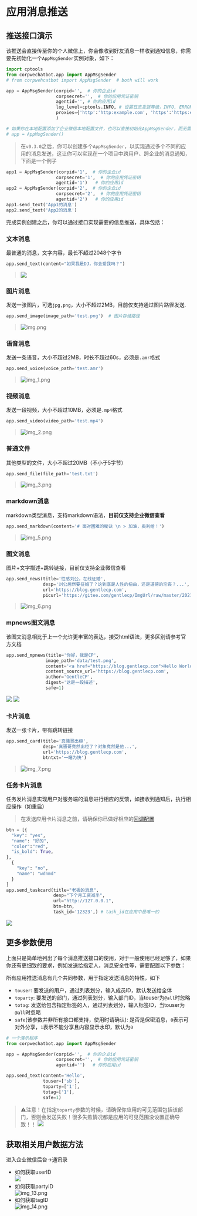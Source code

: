 # 应用消息推送
## 推送接口演示

该推送会直接传至你的个人微信上，你会像收到好友消息一样收到通知信息，你需要先初始化一个`AppMsgSender`实例对象，如下：
```python
import cptools
from corpwechatbot.app import AppMsgSender
# from corpwehcatbot import AppMsgSender  # both will work

app = AppMsgSender(corpid='',  # 你的企业id
                   corpsecret='',  # 你的应用凭证密钥
                   agentid='', # 你的应用id
                   log_level=cptools.INFO, # 设置日志发送等级，INFO, ERROR, WARNING, CRITICAL,可选
                   proxies={'http':'http:example.com', 'https':'https:example.com'}  # 设置代理，可选
                   )   

# 如果你在本地配置添加了企业微信本地配置文件，也可以直接初始化AppMsgSender，而无需再显式传入密钥参数
# app = AppMsgSender()
```
> 在`v0.3.0`之后，你可以创建多个`AppMsgSender`，以实现通过多个不同的应用的消息发送，这让你可以实现在一个项目中跨用户、跨企业的消息通知，下面是一个例子
```python
app1 = AppMsgSender(corpid='1',  # 你的企业id
                   corpsecret='1',  # 你的应用凭证密钥
                   agentid='1')   # 你的应用id
app2 = AppMsgSender(corpid='2',  # 你的企业id
                   corpsecret='2',  # 你的应用凭证密钥
                   agentid='2')   # 你的应用id
app1.send_text('App1的消息') 
app2.send_text('App2的消息')
```

完成实例创建之后，你可以通过接口实现需要的信息推送，具体包括：

### 文本消息

最普通的消息，文字内容，最长不超过2048个字节

```python
app.send_text(content="如果我是DJ，你会爱我吗？")
```
> ![](../img/app.png)

### 图片消息

发送一张图片，可选`jpg,png`，大小不超过2MB，目前仅支持通过图片路径发送.

```python
app.send_image(image_path='test.png')  # 图片存储路径
```
> ![img.png](../img/app_image.png)

### 语音消息

发送一条语音，大小不超过2MB，时长不超过60s，必须是`.amr`格式

```python
app.send_voice(voice_path='test.amr')
```
> ![img_1.png](../img/app_voice.png)

### 视频消息

发送一段视频，大小不超过10MB，必须是`.mp4`格式

```python
app.send_video(video_path='test.mp4')
```
> ![img_2.png](../img/app_video.png)

### 普通文件

其他类型的文件，大小不超过20MB（不小于5字节）

```python
app.send_file(file_path='test.txt')
```

> ![img_3.png](../img/app_file.png)

### markdown消息

markdown类型消息，支持markdown语法，**目前仅支持企业微信查看**

```python
app.send_markdown(content='# 面对困难的秘诀 \n > 加油，奥利给！')
```
> ![img_5.png](../img/app_markdown.png)

### 图文消息

图片+文字描述+跳转链接，目前仅支持企业微信查看

```python
app.send_news(title='性感刘公，在线征婚',
              desp='刘公居然要征婚了？这到底是人性的扭曲，还是道德的沦丧？...',
              url='https://blog.gentlecp.com',
              picurl='https://gitee.com/gentlecp/ImgUrl/raw/master/20210313141425.jpg')
```
> ![img_6.png](../img/app_news.png)

### mpnews图文消息

该图文消息相比于上一个允许更丰富的表达，接受html语法，更多区别请参考官方文档

```python
app.send_mpnews(title='你好，我是CP',
               image_path='data/test.png',
               content='<a href="https://blog.gentlecp.com">Hello World</a>',
               content_source_url='https://blog.gentlecp.com',
               author='GentleCP',
               digest='这是一段描述',
               safe=1)
```
![](../img/mpnews-1.png)
![](../img/mpnews-2.png)

### 卡片消息

发送一张卡片，带有跳转链接

```python
app.send_card(title='真骚哥出柜',
              desp='真骚哥竟然出柜了？对象竟然是他...',
              url='https://blog.gentlecp.com',
              btntxt='一睹为快')
```
> ![img_7.png](../img/app_card.png)

### 任务卡片消息

任务发片消息实现用户对服务端的消息进行相应的反馈，如接收到通知后，执行相应操作（如重启）

> 在发送应用卡片消息之前，请确保你已做好相应的[回调配置](#回调配置)

```python
btn = [{
  "key": "yes",
  "name": "好的",
  "color":"red",
  "is_bold": True,
},
  {
    "key": "no",
    "name": "wdnmd"
  }
]
app.send_taskcard(title="老板的消息",
                  desp="下个月工资减半",
                  url="http://127.0.0.1",
                  btn=btn,
                  task_id='12323',) # task_id在应用中是唯一的
```
![](../img/taskcard_example.gif)

## 更多参数使用

上面只是简单地列出了每个消息推送接口的使用，对于一般使用已经足够了，如果你还有更细致的要求，例如发送给指定人，消息安全性等，需要配置以下参数：

所有应用推送消息有几个共同参数，用于指定发送消息的特性，如下

- `touser`: 要发送的用户，通过列表划分，输入成员ID，默认发送给全体
- `toparty`: 要发送的部门，通过列表划分，输入部门ID，当touser为`@all`时忽略
- `totag`: 发送给包含指定标签的人，通过列表划分，输入标签ID，当touser为`@all`时忽略
- `safe`(该参数并非所有接口都支持，使用时请确认): 是否是保密消息，`0`表示可对外分享，`1`表示不能分享且内容显示水印，默认为`0`

```python
# 一个演示程序
from corpwechatbot.app import AppMsgSender

app = AppMsgSender(corpid='',  # 你的企业id
                   corpsecret='',  # 你的应用凭证密钥
                   agentid='')   # 你的应用id

app.send_text(content='Hello',
              touser=['sb'],
              toparty=['1'],
              totag=['1'],
              safe=1)
```
> ⚠️注意！在指定`toparty`参数的时候，请确保你应用的可见范围包括该部门，否则会发送失败！很多失败情况都是应用的可见范围没设置正确导致！！
![](https://cdn.jsdelivr.net/gh/GentleCP/ImgUrl/20210507185234.png)

## 获取相关用户数据方法

进入企业微信后台->通讯录

- 如何获取userID  
![](../img/get_userid.png)
- 如何获取partyID    
![img_13.png](../img/get_partyid.png)
- 如何获取tagID  
![img_14.png](../img/get_tagid.png)
